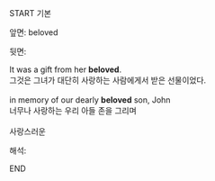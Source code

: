 START
기본

앞면:
beloved


뒷면:
<div>It was a gift from her <strong>beloved</strong>. </div><div><div>그것은 그녀가 대단히 사랑하는 사람에게서 받은 선물이었다.</div></div><div><br></div><div><div>in memory of our dearly <strong>beloved</strong> son, John </div><div><div>너무나 사랑하는 우리 아들 존을 그리며</div></div></div><div><br></div><div>사랑스러운</div>


해석:

END